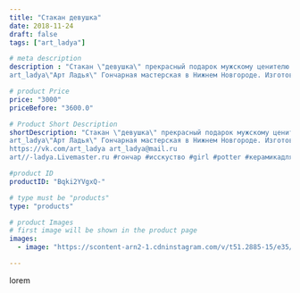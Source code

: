 ```yaml
---
title: "Стакан девушка"
date: 2018-11-24
draft: false
tags: ["art_ladya"]

# meta description
description : "Стакан \"девушка\" прекрасный подарок мужскому ценителю!
art_ladya\"Арт Ладья\" Гончарная мастерская в Нижнем Новгороде. Изготовление керамики и мастер//-классы"

# product Price
price: "3000"
priceBefore: "3600.0"

# Product Short Description
shortDescription: "Стакан \"девушка\" прекрасный подарок мужскому ценителю!
art_ladya\"Арт Ладья\" Гончарная мастерская в Нижнем Новгороде. Изготовление керамики и мастер//-классы по обучению. 
https://vk.com/art_ladya art_ladya@mail.ru 
art//-ladya.Livemaster.ru #гончар #исскуство #girl #potter #керамикадляинтерьера #керамикаручнаяработа #гончарнаямастерская #керамиканазаказ #handmade #посудаизглины #керамика #гончарнаяпосуда #эксклюзивнаякерамика #painter #dishes #decor #ceramicar #nntoday #claygoods #restaurant #earthenware #ceramic #design #обнажённаядевушка #magic #ezoteric #ceramicart #nakedgirl #clay #авторскаякерамика"

#product ID
productID: "Bqki2YVgxQ-"

# type must be "products"
type: "products"

# product Images
# first image will be shown in the product page
images:
  - image: "https://scontent-arn2-1.cdninstagram.com/v/t51.2885-15/e35/46577245_503764620103246_1417199301241282579_n.jpg?tp=1&_nc_ht=scontent-arn2-1.cdninstagram.com&_nc_cat=110&_nc_ohc=9ym_aPObvGIAX8gKhbS&ccb=7-4&oh=980196ed40676c1dd4d7a9eae2dda744&oe=60847946&_nc_sid=86f79a&ig_cache_key=MTkxOTgxMjYxMTczMDUxMDkxMA%3D%3D.2-ccb7-4"

---
```

lorem
